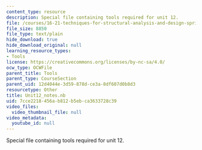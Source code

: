 ```yaml
---
content_type: resource
description: Special file containing tools required for unit 12.
file: /courses/16-21-techniques-for-structural-analysis-and-design-spring-2005/7cce2218456ab812b5ebca3633728c39_Unit12_notes.nb
file_size: 8850
file_type: text/plain
hide_download: true
hide_download_original: null
learning_resource_types:
- Tools
license: https://creativecommons.org/licenses/by-nc-sa/4.0/
ocw_type: OCWFile
parent_title: Tools
parent_type: CourseSection
parent_uid: 12d4044e-3d59-878d-ce3a-8df607d0b8d3
resourcetype: Other
title: Unit12_notes.nb
uid: 7cce2218-456a-b812-b5eb-ca3633728c39
video_files:
  video_thumbnail_file: null
video_metadata:
  youtube_id: null
---
```

Special file containing tools required for unit 12.
